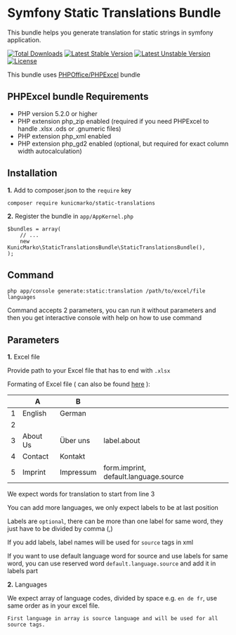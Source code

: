 Symfony Static Translations Bundle
============
This bundle helps you generate translation for static strings in symfony application.

[![Total Downloads](https://poser.pugx.org/kunicmarko/static-translations/downloads)](https://packagist.org/packages/kunicmarko/static-translations)
[![Latest Stable Version](https://poser.pugx.org/kunicmarko/static-translations/v/stable)](https://packagist.org/packages/kunicmarko/static-translations)
[![Latest Unstable Version](https://poser.pugx.org/kunicmarko/static-translations/v/unstable)](https://packagist.org/packages/kunicmarko/static-translations)
[![License](https://poser.pugx.org/kunicmarko/static-translations/license)](https://packagist.org/packages/kunicmarko/static-translations)

This bundle uses [PHPOffice/PHPExcel](https://github.com/PHPOffice/PHPExcel) bundle

## PHPExcel bundle Requirements
 * PHP version 5.2.0 or higher
 * PHP extension php_zip enabled (required if you need PHPExcel to handle .xlsx .ods or .gnumeric files)
 * PHP extension php_xml enabled
 * PHP extension php_gd2 enabled (optional, but required for exact column width autocalculation)


## Installation

**1.**  Add to composer.json to the `require` key

```
composer require kunicmarko/static-translations
```

**2.** Register the bundle in ``app/AppKernel.php``

```
$bundles = array(
    // ...
    new KunicMarko\StaticTranslationsBundle\StaticTranslationsBundle(),
);
```

## Command

``php app/console generate:static:translation /path/to/excel/file languages``

Command accepts 2 parameters, you can run it without parameters and then you get interactive console with help on how to use command

## Parameters
**1.**  Excel file

Provide path to your Excel file that has to end with ``.xlsx``

Formating of Excel file ( can also be found [here](https://docs.google.com/spreadsheets/d/1-eIna3LE16ViSWIp91YMheAZ3nXVN1hnGsYkR_dLxjY)  ):

|   |A            | B              |                                       |
|---|-------------|----------------| --------------------------------------|
| 1 |English      |German          |                                       |
| 2 |             |                |                                       |
| 3 | About Us    | Über uns       | label.about                           |
| 4 | Contact     | Kontakt        |                                       |
| 5 | Imprint     | Impressum      | form.imprint, default.language.source |

We expect words for translation to start from line 3

You can add more languages, we only expect labels to be at last position

Labels are `optional`, there can be more than one label for same word, they just have to be divided by comma (,)

If you add labels, label names will be used for `source` tags in xml

If you want to use default language word for source and use labels for same word, you can use reserved word `default.language.source` and add it in labels part


**2.** Languages

 We expect array of language codes, divided by space e.g.  `en de fr`, use same order as in your excel file.

 `First language in array is source language and will be used for all source tags.`
